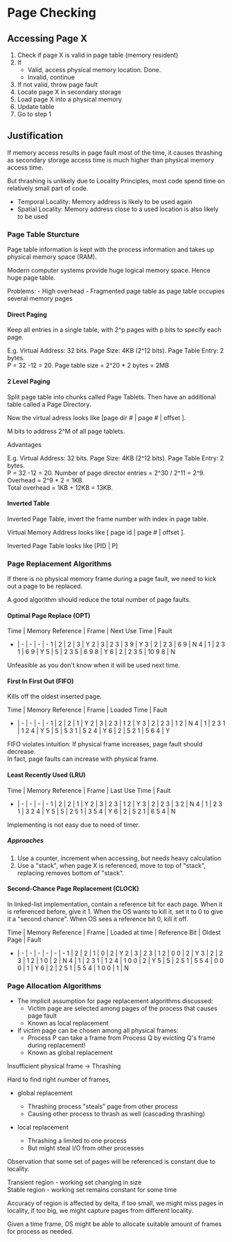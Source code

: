 # Page Checking

## Accessing Page X

1.  Check if page X is valid in page table (memory resident)
1. If
    - Valid, access physical memory location. Done.
    - Invalid, continue
1. If not valid, throw page fault
1. Locate page X in secondary storage
1. Load page X into a physical memory
1. Update table
1. Go to step 1

## Justification

If memory access results in page fault most of the time, it causes thrashing as secondary storage access time is much higher than physical memory access time.

But thrashing is unlikely due to Locality Principles, most code spend time on relatively small part of code.

- Temporal Locality: Memory address is likely to be used again
- Spatial Locality: Memory address close to a used location is also likely to be used

### Page Table Sturcture

Page table information is kept with the process information and takes up physical memory space (RAM).

Modern computer systems provide huge logical memory space. Hence huge page table.

Problems:
    - High overhead
    - Fragmented page table as page table occupies several memory pages

#### Direct Paging

Keep all entries in a single table, with 2^p pages with p bits to specify each page.

E.g. Virtual Address: 32 bits. Page Size: 4KB (2^12 bits). Page Table Entry: 2 bytes.<br/>
P = 32 -12 = 20. Page table size = 2^20 * 2 bytes = 2MB

#### 2 Level Paging

Split page table into chunks called Page Tablets. Then have an additional table called a Page Directory.

Now the virtual adress looks like [page dir # | page # | offset ].

M bits to address 2^M of all page tablets.

Advantages

E.g. Virtual Address: 32 bits. Page Size: 4KB (2^12 bits). Page Table Entry: 2 bytes. <br/>
P = 32 -12 = 20. Number of page director entries = 2^30 / 2^11 = 2^9. Overhead = 2^9 * 2 = 1KB. <br/>
Total overhead = 1KB + 12KB = 13KB.

#### Inverted Table

Inverted Page Table, invert the frame number with index in page table.

Virtual Memory Address looks like [ page id | page # | offset ].

Inverted Page Table looks like [PID | P]

### Page Replacement Algorithms

If there is no physical memory frame during a page fault, we need to kick out a page to be replaced.

A good algorithm should reduce the total number of page faults.

#### Optimal Page Replace (OPT)

Time | Memory Reference | Frame | Next Use Time | Fault
- | - | - | - | -
1 | 2 | 2 | 3 | Y
2 | 3 | 2 3 | 3 9 | Y
3 | 2 | 2 3 | 6 9 | N
4 | 1 | 2 3 1 | 6 9 | Y
5 | 5 | 2 3 5 | 6 9 8 | Y
6 | 2 | 2 3 5 | 10 9 8 | N

Unfeasible as you don't know when it will be used next time.

#### First In First Out (FIFO)

Kills off the oldest inserted page.

Time | Memory Reference | Frame | Loaded Time | Fault
- | - | - | - | -
1 | 2 | 2 | 1 | Y
2 | 3 | 2 3 | 1 2 | Y
3 | 2 | 2 3 | 1 2 | N
4 | 1 | 2 3 1 | 1 2 4 | Y
5 | 5 | 5 3 1 | 5 2 4 | Y
6 | 2 | 5 2 1 | 5 6 4 | Y

FIFO violates intuition: If physical frame increases, page fault should decrease.<br/>
In fact, page faults can increase with physical frame.

#### Least Recently Used (LRU)

Time | Memory Reference | Frame | Last Use Time | Fault
- | - | - | - | -
1 | 2 | 2 | 1 | Y
2 | 3 | 2 3 | 1 2 | Y
3 | 2 | 2 3 | 3 2 | N
4 | 1 | 2 3 1 | 3 2 4 | Y
5 | 5 | 2 5 1 | 3 5 4 | Y
6 | 2 | 5 2 1 | 6 5 4 | N

Implementing is not easy due to need of timer.

##### Approaches

1. Use a counter, increment when accessing, but needs heavy calculation
1. Use a "stack", when page X is referenced, move to top of "stack", replacing removes bottom of "stack".

#### Second-Chance Page Replacement (CLOCK)

In linked-list implementation, contain a reference bit for each page. When it is referenced before, give it 1. When the OS wants to kill it, set it to 0 to give it a "second chance". When OS sees a reference bit 0, kill it off.

Time | Memory Reference | Frame | Loaded at time | Reference Bit | Oldest Page | Fault
- | - | - | - | - | - | -
1 | 2 | 2 | 1 | 0 | 2 | Y
2 | 3 | 2 3 | 1 2 | 0 0 | 2 | Y
3 | 2 | 2 3 | 1 2 | 1 0 | 2 | N
4 | 1 | 2 3 1 | 1 2 4 | 1 0 0 | 2 | Y
5 | 5 | 2 5 1 | 5 5 4 | 0 0 0 | 1 | Y
6 | 2 | 2 5 1 | 5 5 4 | 1 0 0 | 1 | N

### Page Allocation Algorithms

- The implicit assumption for page replacement
algorithms discussed:
    - Victim page are selected among pages of the
process that causes page fault
    - Known as local replacement
- If victim page can be chosen among all
physical frames:
    - Process P can take a frame from Process Q by
evicting Q's frame during replacement!
    - Known as global replacement

Insufficient physical frame -> Thrashing

Hard to find right number of frames,
- global replacement
    + Thrashing process "steals" page from other process
    + Causing other process to thrash as well (cascading thrashing)

- local replacement
    + Thrashing a limited to one process
    + But might steal I/O from other processes

Observation that some set of pages will be referenced is constant due to locality.

Transient region - working set changing in size <br/>
Stable region - working set remains constant for some time

Accuracy of region is affected by delta, if too small, we might miss pages in locality, if too big, we might capture pages from different locality.

Given a time frame, OS might be able to allocate suitable amount of frames for process as needed.

